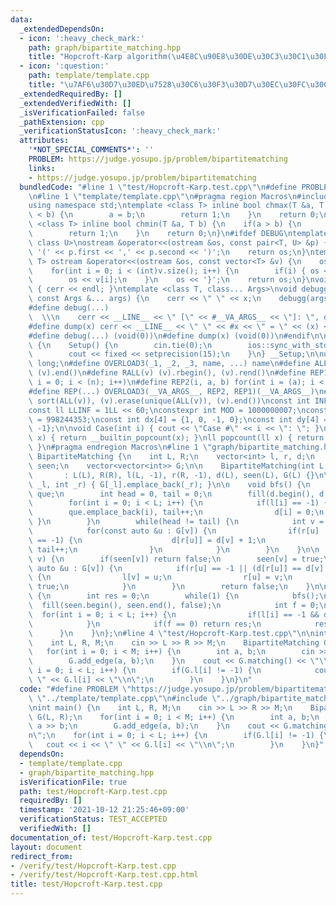 ```yaml
---
data:
  _extendedDependsOn:
  - icon: ':heavy_check_mark:'
    path: graph/bipartite_matching.hpp
    title: "Hopcroft-Karp algorithm(\u4E8C\u90E8\u30DE\u30C3\u30C1\u30F3\u30B0)"
  - icon: ':question:'
    path: template/template.cpp
    title: "\u7AF6\u30D7\u30ED\u7528\u30C6\u30F3\u30D7\u30EC\u30FC\u30C8"
  _extendedRequiredBy: []
  _extendedVerifiedWith: []
  _isVerificationFailed: false
  _pathExtension: cpp
  _verificationStatusIcon: ':heavy_check_mark:'
  attributes:
    '*NOT_SPECIAL_COMMENTS*': ''
    PROBLEM: https://judge.yosupo.jp/problem/bipartitematching
    links:
    - https://judge.yosupo.jp/problem/bipartitematching
  bundledCode: "#line 1 \"test/Hopcroft-Karp.test.cpp\"\n#define PROBLEM \"https://judge.yosupo.jp/problem/bipartitematching\"\
    \n#line 1 \"template/template.cpp\"\n#pragma region Macros\n#include <bits/stdc++.h>\n\
    using namespace std;\ntemplate <class T> inline bool chmax(T &a, T b) {\n    if(a\
    \ < b) {\n        a = b;\n        return 1;\n    }\n    return 0;\n}\ntemplate\
    \ <class T> inline bool chmin(T &a, T b) {\n    if(a > b) {\n        a = b;\n\
    \        return 1;\n    }\n    return 0;\n}\n#ifdef DEBUG\ntemplate <class T,\
    \ class U>\nostream &operator<<(ostream &os, const pair<T, U> &p) {\n    os <<\
    \ '(' << p.first << ',' << p.second << ')';\n    return os;\n}\ntemplate <class\
    \ T> ostream &operator<<(ostream &os, const vector<T> &v) {\n    os << '{';\n\
    \    for(int i = 0; i < (int)v.size(); i++) {\n        if(i) { os << ','; }\n\
    \        os << v[i];\n    }\n    os << '}';\n    return os;\n}\nvoid debugg()\
    \ { cerr << endl; }\ntemplate <class T, class... Args>\nvoid debugg(const T &x,\
    \ const Args &... args) {\n    cerr << \" \" << x;\n    debugg(args...);\n}\n\
    #define debug(...)                                                           \
    \  \\\n    cerr << __LINE__ << \" [\" << #__VA_ARGS__ << \"]: \", debugg(__VA_ARGS__)\n\
    #define dump(x) cerr << __LINE__ << \" \" << #x << \" = \" << (x) << endl\n#else\n\
    #define debug(...) (void(0))\n#define dump(x) (void(0))\n#endif\n\nstruct Setup\
    \ {\n    Setup() {\n        cin.tie(0);\n        ios::sync_with_stdio(false);\n\
    \        cout << fixed << setprecision(15);\n    }\n} __Setup;\n\nusing ll = long\
    \ long;\n#define OVERLOAD3(_1, _2, _3, name, ...) name\n#define ALL(v) (v).begin(),\
    \ (v).end()\n#define RALL(v) (v).rbegin(), (v).rend()\n#define REP1(i, n) for(int\
    \ i = 0; i < (n); i++)\n#define REP2(i, a, b) for(int i = (a); i < int(b); i++)\n\
    #define REP(...) OVERLOAD3(__VA_ARGS__, REP2, REP1)(__VA_ARGS__)\n#define UNIQUE(v)\
    \ sort(ALL(v)), (v).erase(unique(ALL(v)), (v).end())\nconst int INF = 1 << 30;\n\
    const ll LLINF = 1LL << 60;\nconstexpr int MOD = 1000000007;\nconstexpr int MOD2\
    \ = 998244353;\nconst int dx[4] = {1, 0, -1, 0};\nconst int dy[4] = {0, 1, 0,\
    \ -1};\n\nvoid Case(int i) { cout << \"Case #\" << i << \": \"; }\nint popcount(int\
    \ x) { return __builtin_popcount(x); }\nll popcount(ll x) { return __builtin_popcountll(x);\
    \ }\n#pragma endregion Macros\n#line 1 \"graph/bipartite_matching.hpp\"\nstruct\
    \ BipartiteMatching {\n    int L, R;\n    vector<int> l, r, d;\n    vector<bool>\
    \ seen;\n    vector<vector<int>> G;\n\n    BipartiteMatching(int L, int R)\n \
    \       : L(L), R(R), l(L, -1), r(R, -1), d(L), seen(L), G(L) {}\n\n    void add_edge(int\
    \ _l, int _r) { G[_l].emplace_back(_r); }\n\n    void bfs() {\n        vector<int>\
    \ que;\n        int head = 0, tail = 0;\n        fill(d.begin(), d.end(), -1);\n\
    \        for(int i = 0; i < L; i++) {\n            if(l[i] == -1) {\n        \
    \        que.emplace_back(i), tail++;\n                d[i] = 0;\n           \
    \ }\n        }\n        while(head != tail) {\n            int v = que[head++];\n\
    \            for(const auto &u : G[v]) {\n                if(r[u] != -1 && d[r[u]]\
    \ == -1) {\n                    d[r[u]] = d[v] + 1;\n                    que.emplace_back(r[u]),\
    \ tail++;\n                }\n            }\n        }\n    }\n\n    bool dfs(int\
    \ v) {\n        if(seen[v]) return false;\n        seen[v] = true;\n        for(const\
    \ auto &u : G[v]) {\n            if(r[u] == -1 || (d[r[u]] == d[v] + 1 && dfs(r[u])))\
    \ {\n                l[v] = u;\n                r[u] = v;\n                return\
    \ true;\n            }\n        }\n        return false;\n    }\n\n    int matching()\
    \ {\n        int res = 0;\n        while(1) {\n            bfs();\n          \
    \  fill(seen.begin(), seen.end(), false);\n            int f = 0;\n          \
    \  for(int i = 0; i < L; i++) {\n                if(l[i] == -1 && dfs(i)) f++;\n\
    \            }\n            if(f == 0) return res;\n            res += f;\n  \
    \      }\n    }\n};\n#line 4 \"test/Hopcroft-Karp.test.cpp\"\n\nint main() {\n\
    \    int L, R, M;\n    cin >> L >> R >> M;\n    BipartiteMatching G(L, R);\n \
    \   for(int i = 0; i < M; i++) {\n        int a, b;\n        cin >> a >> b;\n\
    \        G.add_edge(a, b);\n    }\n    cout << G.matching() << \"\\n\";\n    for(int\
    \ i = 0; i < L; i++) {\n        if(G.l[i] != -1) {\n            cout << i << \"\
    \ \" << G.l[i] << \"\\n\";\n        }\n    }\n}\n"
  code: "#define PROBLEM \"https://judge.yosupo.jp/problem/bipartitematching\"\n#include\
    \ \"../template/template.cpp\"\n#include \"../graph/bipartite_matching.hpp\"\n\
    \nint main() {\n    int L, R, M;\n    cin >> L >> R >> M;\n    BipartiteMatching\
    \ G(L, R);\n    for(int i = 0; i < M; i++) {\n        int a, b;\n        cin >>\
    \ a >> b;\n        G.add_edge(a, b);\n    }\n    cout << G.matching() << \"\\\
    n\";\n    for(int i = 0; i < L; i++) {\n        if(G.l[i] != -1) {\n         \
    \   cout << i << \" \" << G.l[i] << \"\\n\";\n        }\n    }\n}"
  dependsOn:
  - template/template.cpp
  - graph/bipartite_matching.hpp
  isVerificationFile: true
  path: test/Hopcroft-Karp.test.cpp
  requiredBy: []
  timestamp: '2021-10-12 21:25:46+09:00'
  verificationStatus: TEST_ACCEPTED
  verifiedWith: []
documentation_of: test/Hopcroft-Karp.test.cpp
layout: document
redirect_from:
- /verify/test/Hopcroft-Karp.test.cpp
- /verify/test/Hopcroft-Karp.test.cpp.html
title: test/Hopcroft-Karp.test.cpp
---
```

